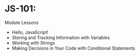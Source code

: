 # JS-101: 
Module Lessons
- Hello, JavaScript!
- Storing and Tracking Information with Variables
- Working with Strings
- Making Decisions in Your Code with Conditional Statements
